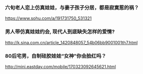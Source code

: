 ### 六旬老人恋上仿真娃娃，与妻子孩子分居，都是寂寞惹的祸？
https://www.sohu.com/a/191731750_531321
### 男人带仿真娃娃约会, 现代人到底缺失怎样的爱情?
http://k.sina.com.cn/article_1420848057_54b06bb9001001th7.html
### 80后宅男，自制硅胶娃娃“女神”你会脸红吗？
http://mini.eastday.com/mobile/170323092645621.html